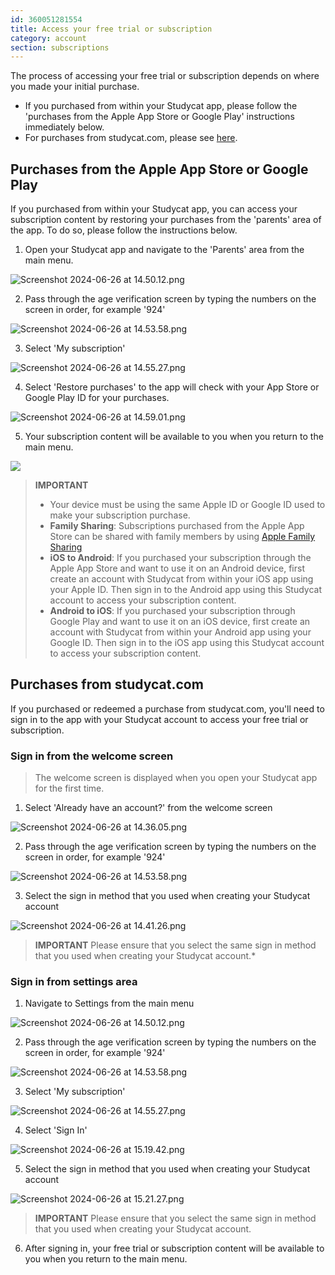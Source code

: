 ```yaml
---
id: 360051281554
title: Access your free trial or subscription
category: account
section: subscriptions
---
```

The process of accessing your free trial or subscription depends on where you made your initial purchase.

- If you purchased from within your Studycat app, please follow the 'purchases from the Apple App Store or Google Play' instructions immediately below.
- For purchases from studycat.com, please see [here](#purchases-from-studycat.com).

## Purchases from the Apple App Store or Google Play

If you purchased from within your Studycat app, you can access your subscription content by restoring your purchases from the 'parents' area of the app. To do so, please follow the instructions below.

1. Open your Studycat app and navigate to the 'Parents' area from the main menu.

![Screenshot 2024-06-26 at 14.50.12.png](https://help.studycat.com/hc/article_attachments/34287519400729)

2. Pass through the age verification screen by typing the numbers on the screen in order, for example '924'

![Screenshot 2024-06-26 at 14.53.58.png](https://help.studycat.com/hc/article_attachments/34287555450393)

3. Select 'My subscription'

​![Screenshot 2024-06-26 at 14.55.27.png](https://help.studycat.com/hc/article_attachments/34287519414041)​

4. Select 'Restore purchases' to the app will check with your App Store or Google Play ID for your purchases.

​![Screenshot 2024-06-26 at 14.59.01.png](https://help.studycat.com/hc/article_attachments/34287519421465)​

5. Your subscription content will be available to you when you return to the main menu.

![](https://help.studycat.com/hc/article_attachments/4411933457561)

> **IMPORTANT**
> - Your device must be using the same Apple ID or Google ID used to make your subscription purchase.
> - **Family Sharing**: Subscriptions purchased from the Apple App Store can be shared with family members by using [Apple Family Sharing](https://www.apple.com/family-sharing/)
> - **iOS to Android**: If you purchased your subscription through the Apple App Store and want to use it on an Android device, first create an account with Studycat from within your iOS app using your Apple ID. Then sign in to the Android app using this Studycat account to access your subscription content.
> - **Android to iOS**: If you purchased your subscription through Google Play and want to use it on an iOS device, first create an account with Studycat from within your Android app using your Google ID. Then sign in to the iOS app using this Studycat account to access your subscription content.

## Purchases from studycat.com

If you purchased or redeemed a purchase from studycat.com, you'll need to sign in to the app with your Studycat account to access your free trial or subscription.

### Sign in from the welcome screen

> The welcome screen is displayed when you open your Studycat app for the first time.

1. Select 'Already have an account?' from the welcome screen

![Screenshot 2024-06-26 at 14.36.05.png](https://help.studycat.com/hc/article_attachments/34287555485849)

2. Pass through the age verification screen by typing the numbers on the screen in order, for example '924'

![Screenshot 2024-06-26 at 14.53.58.png](https://help.studycat.com/hc/article_attachments/34287555450393)

3. Select the sign in method that you used when creating your Studycat account

![Screenshot 2024-06-26 at 14.41.26.png](https://help.studycat.com/hc/article_attachments/34287519426841)

> **IMPORTANT**
Please ensure that you select the same sign in method that you used when creating your Studycat account.*

### Sign in from settings area

1. Navigate to Settings from the main menu

![Screenshot 2024-06-26 at 14.50.12.png](https://help.studycat.com/hc/article_attachments/34287519400729)

2. Pass through the age verification screen by typing the numbers on the screen in order, for example '924'

![Screenshot 2024-06-26 at 14.53.58.png](https://help.studycat.com/hc/article_attachments/34287555450393)

3. Select 'My subscription'

![Screenshot 2024-06-26 at 14.55.27.png](https://help.studycat.com/hc/article_attachments/34287519414041)

4. Select 'Sign In'

![Screenshot 2024-06-26 at 15.19.42.png](https://help.studycat.com/hc/article_attachments/34287555502873)

5. Select the sign in method that you used when creating your Studycat account

![Screenshot 2024-06-26 at 15.21.27.png](https://help.studycat.com/hc/article_attachments/34287519436185)

> **IMPORTANT** 
Please ensure that you select the same sign in method that you used when creating your Studycat account.

6. After signing in, your free trial or subscription content will be available to you when you return to the main menu.